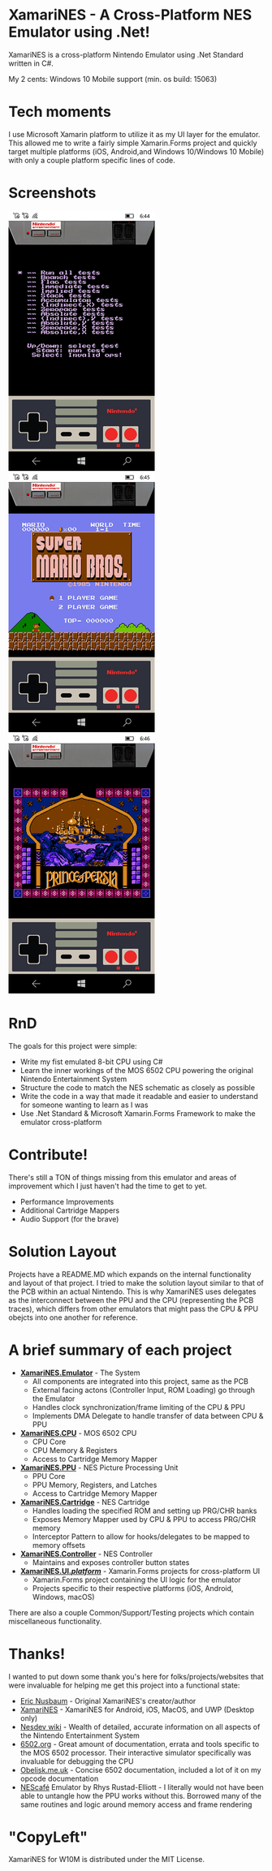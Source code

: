 ﻿# XamariNES - A Cross-Platform NES Emulator using .Net!

XamariNES is a cross-platform Nintendo Emulator using .Net Standard written in C#. 


My 2 cents: Windows 10 Mobile support (min. os build: 15063)


# Tech moments

I use Microsoft Xamarin platform to utilize it as my UI layer for the emulator. 
This allowed me to write a fairly simple Xamarin.Forms project and quickly target multiple platforms 
(iOS, Android,and Windows 10/Windows 10 Mobile) with only a couple platform specific lines of code. 


# Screenshots
![Shot 1](https://github.com/mediaexplorer74/XamariNES/blob/main/ss_0001.png)
![Shot 2](https://github.com/mediaexplorer74/XamariNES/blob/main/ss_0002.png)
![Shot 3](https://github.com/mediaexplorer74/XamariNES/blob/main/ss_0003.png)


# RnD
The goals for this project were simple:
- Write my fist emulated 8-bit CPU using C#
- Learn the inner workings of the MOS 6502 CPU powering the original Nintendo Entertainment System
- Structure the code to match the NES schematic as closely as possible
- Write the code in a way that made it readable and easier to understand for someone wanting to learn as I was
- Use .Net Standard & Microsoft Xamarin.Forms Framework to make the emulator cross-platform 


# Contribute!
There's still a TON of things missing from this emulator and areas of improvement which I just haven't had the time to get to yet.
- Performance Improvements
- Additional Cartridge Mappers
- Audio Support (for the brave)


# Solution Layout
Projects have a README.MD which expands on the internal functionality and layout of that project. 
I tried to make the solution layout similar to that of the PCB within an actual Nintendo. 
This is why XamariNES uses delegates as the interconnect between the PPU and the CPU 
(representing the PCB traces), which differs from other emulators that might pass the CPU & PPU obejcts 
into one another for reference. 


# A brief summary of each project
- **[XamariNES.Emulator](./XamariNES.Emulator/)** - The System
  - All components are integrated into this project, same as the PCB
  - External facing actons (Controller Input, ROM Loading) go through the Emulator
  - Handles clock synchronization/frame limiting of the CPU & PPU
  - Implements DMA Delegate to handle transfer of data between CPU & PPU
- **[XamariNES.CPU](./XamariNES.CPU/)** - MOS 6502 CPU
  - CPU Core
  - CPU Memory & Registers
  - Access to Cartridge Memory Mapper
- **[XamariNES.PPU](./XamariNES.PPU/)** - NES Picture Processing Unit
  - PPU Core
  - PPU Memory, Registers, and Latches
  - Access to Cartridge Memory Mapper
- **[XamariNES.Cartridge](./XamariNES.Cartridge/)** - NES Cartridge
  - Handles loading the specified ROM and setting up PRG/CHR banks
  - Exposes Memory Mapper used by CPU & PPU to access PRG/CHR memory
  - Interceptor Pattern to allow for hooks/delegates to be mapped to memory offsets
- **[XamariNES.Controller](./XamariNES.Controller/)** - NES Controller
  - Maintains and exposes controller button states
- **[XamariNES.UI.*platform*](./XamariNES.UI.App/)** - Xamarin.Forms projects for cross-platform UI
  - Xamarin.Forms project containing the UI logic for the emulator
  - Projects specific to their respective platforms (iOS, Android, Windows, macOS)

There are also a couple Common/Support/Testing projects which contain miscellaneous functionality.

# Thanks!
I wanted to put down some thank you's here for folks/projects/websites 
that were invaluable for helping me get this project into a functional state:
- [Eric Nusbaum](https://github.com/enusbaum/)  - Original XamariNES's creator/author
- [XamariNES](https://github.com/enusbaum/XamariNES) - XamariNES for Android, iOS, MacOS, and UWP (Desktop only)
- [Nesdev wiki](http://wiki.nesdev.com/w/index.php/Nesdev_Wiki) - Wealth of detailed, accurate information on all aspects of the Nintendo Entertainment System
- [6502.org](http://www.6502.org/) - Great amount of documentation, errata and tools specific to the MOS 6502 processor. Their interactive simulator specifically was invaluable for debugging the CPU
- [Obelisk.me.uk](http://www.obelisk.me.uk/6502/reference.html) - Concise 6502 documentation, included a lot of it on my opcode documentation
- [NEScafé](https://github.com/GunshipPenguin/nescafe) Emulator by Rhys Rustad-Elliott - I literally would not have been able to untangle how the PPU works without this. Borrowed many of the same routines and logic around memory access and frame rendering


# "CopyLeft" 
XamariNES for W10M is distributed under the MIT License. 